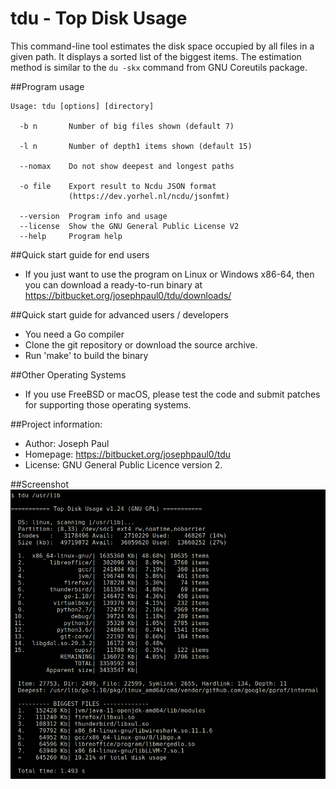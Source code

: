 # tdu - Top Disk Usage
This command-line tool estimates the disk space occupied by all files in a
given path. It displays a sorted list of the biggest items. The estimation
method is similar to the `du -skx` command from GNU Coreutils package.

##Program usage
```
Usage: tdu [options] [directory]

  -b n       Number of big files shown (default 7)

  -l n       Number of depth1 items shown (default 15)

  --nomax    Do not show deepest and longest paths

  -o file    Export result to Ncdu JSON format
             (https://dev.yorhel.nl/ncdu/jsonfmt)

  --version  Program info and usage
  --license  Show the GNU General Public License V2
  --help     Program help
```
##Quick start guide for end users
- If you just want to use the program on Linux or Windows x86-64, then you can download a ready-to-run binary at https://bitbucket.org/josephpaul0/tdu/downloads/

##Quick start guide for advanced users / developers
- You need a Go compiler
- Clone the git repository or download the source archive.
- Run 'make' to build the binary

##Other Operating Systems
- If you use FreeBSD or macOS, please test the code and submit patches for supporting those operating systems.

##Project information:
- Author:   Joseph Paul
- Homepage: https://bitbucket.org/josephpaul0/tdu
- License:  GNU General Public Licence version 2.

##Screenshot
![Terminal](doc/tdu_output.png)
